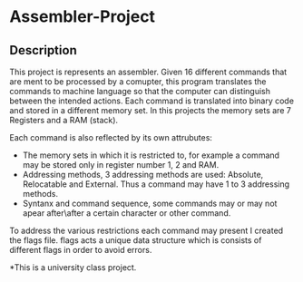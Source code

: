 # Assembler-Project

## Description
This project is represents an assembler. Given 16 different commands that are ment to be processed by a comupter, this program translates the commands to machine language so that the computer can distinguish between the intended actions.
Each command is translated into binary code and stored in a different memory set. In this projects the memory sets are 7 Registers and a RAM (stack).

Each command is also reflected by its own attrubutes:
- The memory sets in which it is restricted to, for example a command may be stored only in register number 1, 2 and RAM.
- Addressing methods, 3 addressing methods are used: Absolute, Relocatable and External. Thus a command may have 1 to 3 addressing methods.
- Syntanx and command sequence, some commands may or may not apear after\after a certain character or other command.

To address the various restrictions each command may present I created the flags file. 
flags acts a unique data structure which is consists of different flags in order to avoid errors.


*This is a university class project.
